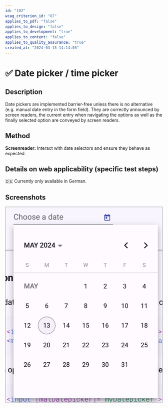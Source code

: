```yaml
---
id: "102"
wcag_criterion_id: "87"
applies_to_pdf: "false"
applies_to_design: "false"
applies_to_development: "true"
applies_to_content: "false"
applies_to_quality_assurance: "true"
created_at: "2024-03-15 14:14:05"
---
```


# ✅ Date picker / time picker

## Description

Date pickers are implemented barrier-free unless there is no alternative (e.g. manual date entry in the form field). They are correctly announced by screen readers, the current entry when navigating the options as well as the finally selected option are conveyed by screen readers.

## Method

**Screenreader:** Interact with date selectors and ensure they behave as expected.

## Details on web applicability (specific test steps)

🇩🇪 Currently only available in German.

## Screenshots

![Angular Material Datepicker](images/angular-material-datepicker.png)